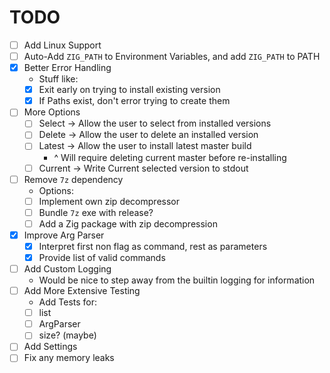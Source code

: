 # TODO

* [ ] Add Linux Support
* [ ] Auto-Add `ZIG_PATH` to Environment Variables, and add `ZIG_PATH` to PATH
* [x] Better Error Handling
  * Stuff like:
  * [x] Exit early on trying to install existing version
  * [x] If Paths exist, don't error trying to create them
* [ ] More Options
  * [ ] Select -> Allow the user to select from installed versions
  * [ ] Delete -> Allow the user to delete an installed version
  * [ ] Latest -> Allow the user to install latest master build
    * ^ Will require deleting current master before re-installing
  * [ ] Current -> Write Current selected version to stdout
* [ ] Remove `7z` dependency
  * Options:
  * [ ] Implement own zip decompressor
  * [ ] Bundle `7z` exe with release?
  * [ ] Add a Zig package with zip decompression
* [x] Improve Arg Parser
  * [x] Interpret first non flag as command, rest as parameters
  * [x] Provide list of valid commands
* [ ] Add Custom Logging
  * Would be nice to step away from the builtin logging for information
* [ ] Add More Extensive Testing
  * Add Tests for:
  * [ ] list
  * [ ] ArgParser
  * [ ] size? (maybe)
* [ ] Add Settings
* [ ] Fix any memory leaks
